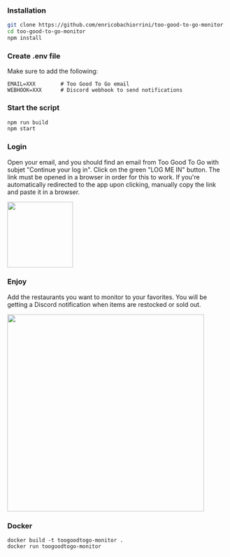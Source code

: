 ### Installation

```bash
git clone https://github.com/enricobachiorrini/too-good-to-go-monitor
cd too-good-to-go-monitor
npm install
```

### Create .env file

Make sure to add the following:

```
EMAIL=XXX        # Too Good To Go email
WEBHOOK=XXX      # Discord webhook to send notifications
```

### Start the script

```bash
npm run build
npm start
```

### Login

Open your email, and you should find an email from Too Good To Go with subjet "Continue your log in".
Click on the green "LOG ME IN" button. The link must be opened in a browser in order for this to work. If you're automatically redirected to the app upon clicking, manually copy the link and paste it in a browser.

<img src="https://i.ibb.co/X70NcdN/Continue-your-log-in.png" height=150px>

### Enjoy

Add the restaurants you want to monitor to your favorites. You will be getting a Discord notification when items are restocked or sold out.

<img src="https://i.ibb.co/SN0yQ64/Screen-Shot-2022-10-17-at-11-08-09.png" height="450px">

### Docker

```
docker build -t toogoodtogo-monitor .
docker run toogoodtogo-monitor
```
